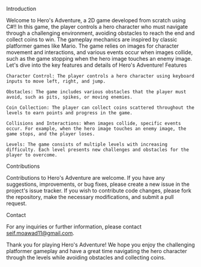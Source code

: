 Introduction

Welcome to Hero's Adventure, a 2D game developed from scratch using C#!! In this game, the player controls a hero character who must navigate through a challenging environment, avoiding obstacles to reach the end and collect coins to win. The gameplay mechanics are inspired by classic platformer games like Mario. The game relies on images for character movement and interactions, and various events occur when images collide, such as the game stopping when the hero image touches an enemy image. Let's dive into the key features and details of Hero's Adventure!
Features

    Character Control: The player controls a hero character using keyboard inputs to move left, right, and jump.

    Obstacles: The game includes various obstacles that the player must avoid, such as pits, spikes, or moving enemies.

    Coin Collection: The player can collect coins scattered throughout the levels to earn points and progress in the game.

    Collisions and Interactions: When images collide, specific events occur. For example, when the hero image touches an enemy image, the game stops, and the player loses.

    Levels: The game consists of multiple levels with increasing difficulty. Each level presents new challenges and obstacles for the player to overcome.

Contributions

Contributions to Hero's Adventure are welcome. If you have any suggestions, improvements, or bug fixes, please create a new issue in the project's issue tracker. If you wish to contribute code changes, please fork the repository, make the necessary modifications, and submit a pull request.

Contact

For any inquiries or further information, please contact seif.moawad11@gmail.com.

Thank you for playing Hero's Adventure! We hope you enjoy the challenging platformer gameplay and have a great time navigating the hero character through the levels while avoiding obstacles and collecting coins.
